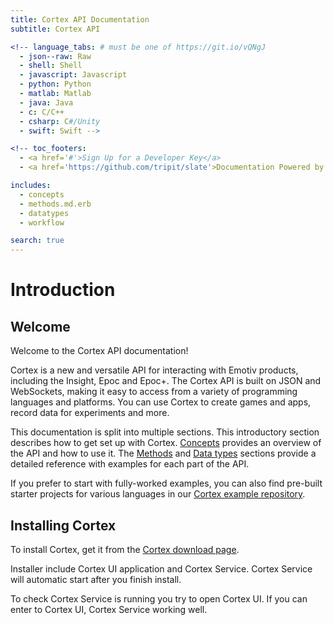 ```yaml
---
title: Cortex API Documentation
subtitle: Cortex API

<!-- language_tabs: # must be one of https://git.io/vQNgJ
  - json--raw: Raw
  - shell: Shell
  - javascript: Javascript
  - python: Python
  - matlab: Matlab
  - java: Java
  - c: C/C++
  - csharp: C#/Unity
  - swift: Swift -->

<!-- toc_footers:
  - <a href='#'>Sign Up for a Developer Key</a>
  - <a href='https://github.com/tripit/slate'>Documentation Powered by Slate</a> -->

includes:
  - concepts
  - methods.md.erb
  - datatypes
  - workflow

search: true
---
```



# Introduction

## Welcome

<div class="fullwidth">

Welcome to the Cortex API documentation!

Cortex is a new and versatile API for interacting with Emotiv products, including the Insight, Epoc and Epoc+. The Cortex API is built on JSON and WebSockets, making it easy to access from a variety of programming languages and platforms. You can use Cortex to create games and apps, record data for experiments and more.

This documentation is split into multiple sections. This introductory section describes how to get set up with Cortex. [Concepts](#concepts) provides an overview of the API and how to use it. The [Methods](#methods) and [Data types](#data-types) sections provide a detailed reference with examples for each part of the API.

If you prefer to start with fully-worked examples, you can also find pre-built starter projects for various languages in our [Cortex example repository](https://github.com/Emotiv/cortex-example).

</div>

## Installing Cortex

<div class="fullwidth">

To install Cortex, get it from the [Cortex download page](https://www.emotiv.com/developer/).

Installer include Cortex UI application and Cortex Service. Cortex Service will automatic start after you finish install.

To check Cortex Service is running you try to open Cortex UI. If you can enter to Cortex UI, Cortex Service working well.

</div>

<!-- ## Using the example code

<blockquote class="lang-specific json--raw">
  <p>
    Examples are currently set to: <b>Raw</b>
  </p>
  <p>
    Raw means the examples won't be specific to any particular programming language. You'll just see the JSON data being used to communicate with Cortex.
  </p>
  <p>
    If you want to try these examples out, it may be easiest to use a browser extension like [Smart Websocket Client](https://chrome.google.com/webstore/detail/smart-websocket-client/omalebghpgejjiaoknljcfmglgbpocdp) for Chrome or [Simple Websocket Client](https://addons.mozilla.org/en-US/firefox/addon/simple-websocket-client/) for Firefox and connect to the address `wss://emotivcortex.com:54321`.
  </p>
</blockquote>

<blockquote class="lang-specific shell">
  <p>
    Examples are currently set to: <b>Shell</b>
  </p>
  <p>
    To access Cortex from the shell, we use the <code>wscat2</code> command-line tool. To use it, install <a href='https://nodejs.org'>NodeJS</a> if you don't already have it.
  </p>
  <p>
    Then run: <code>npm install -g wscat2</code>
  </p>
</blockquote>

<blockquote class="lang-specific javascript">
  <p>
    Examples are currently set to: <b>Javascript</b>
  </p>
  <p>
    If you're using the browser, no setup is necessary – we'll use the browser's inbuilt WebSocket support.
  </p>
</blockquote>

```javascript
  var ws = new WebSocket("wss://emotivcortex.com:54321");

  ws.onopen = function() { console.log('Websocket connected'); };
  ws.onclose = function() { console.log('Websocket disconnected'); };

  ws.onmessage = function(data) {
    console.log('>', data);
  };
```

<blockquote class="lang-specific javascript">
  <p>
    In NodeJS, we use the <code>ws</code> library. To install it, run: <code>npm install --save ws</code>.
  </p>
</blockquote>

```javascript
  const WebSocket = require('ws');

  const ws = new WebSocket('wss://emotivcortex.com:54321');

  ws.on('open', () => console.log('Websocket connected'));
  ws.on('close', () => console.log('Websocket disconnected'));

  ws.on('message', (data) => {
    console.log('>', data);
  });
```


<blockquote class="lang-specific python">
  <p>
    Examples are currently set to: <b>Python</b>
  </p>
</blockquote>

<blockquote class="lang-specific matlab">
  <p>
    Examples are currently set to: <b>Matlab</b>
  </p>
</blockquote>

<blockquote class="lang-specific java">
  <p>
    Examples are currently set to: <b>Java</b>
  </p>
</blockquote>

<blockquote class="lang-specific c">
  <p>
    Examples are currently set to: <b>C/C++</b>
  </p>
</blockquote>

<blockquote class="lang-specific csharp">
  <p>
    Examples are currently set to: <b>C#/Unity</b>
  </p>
</blockquote>

<blockquote class="lang-specific swift">
  <p>
    Examples are currently set to: <b>Swift</b>
  </p>
</blockquote> -->



<!-- ```python
  # Python example
  import lol
  if True:
    print("yeah!")
```

```matlab
  % Matlab example
```

```java
  /* Java example */
```

```c
  // C example
```

```csharp
  // C# example
```

```swift
  // Swift example
``` -->


<!-- The examples in this documentation are available in a variety of different languages, you can click the tabs on the bottom-right to pick one.

In some cases we expect that you're using particular JSON and WebSocket libraries. Instructions on how to install and use them for your chosen language are on the right. -->

